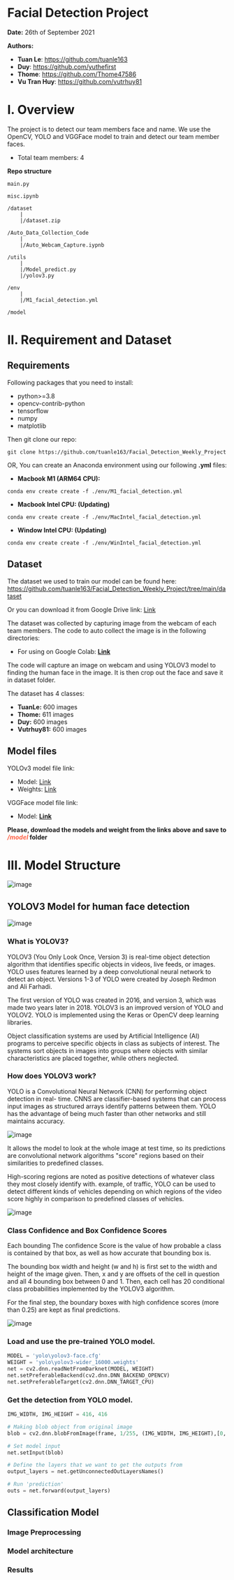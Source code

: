 # Facial Detection Project
__Date:__ 26th of September 2021

__Authors:__ 

 + __Tuan Le__: https://github.com/tuanle163
 + __Duy__: https://github.com/yuthefirst 
 + __Thome__: https://github.com/Thome47586 
 + __Vu Tran Huy__: https://github.com/vutrhuy81
 
# I. Overview
 The project is to detect our team members face and name. We use the OpenCV, YOLO and VGGFace model to train and detect our team member faces.
 + Total team members: 4

__Repo structure__
```
main.py

misc.ipynb

/dataset
    |
    |/dataset.zip

/Auto_Data_Collection_Code
    |
    |/Auto_Webcam_Capture.iypnb

/utils
    |
    |/Model_predict.py
    |/yolov3.py

/env
    |
    |/M1_facial_detection.yml

/model
```

# II. Requirement and Dataset

## __Requirements__
Following packages that you need to install:

+ python>=3.8
+ opencv-contrib-python
+ tensorflow
+ numpy
+ matplotlib

Then git clone our repo:

```terminal
git clone https://github.com/tuanle163/Facial_Detection_Weekly_Project
```

OR, You can create an Anaconda environment using our following __.yml__ files:

+ __Macbook M1 (ARM64 CPU):__ 

```terminal
conda env create create -f ./env/M1_facial_detection.yml
```

+ __Macbook Intel CPU: (Updating)__
```terminal
conda env create create -f ./env/MacIntel_facial_detection.yml
```
+ __Window Intel CPU: (Updating)__
```terminal
conda env create create -f ./env/WinIntel_facial_detection.yml
```

## __Dataset__

The dataset we used to train our model can be found here: https://github.com/tuanle163/Facial_Detection_Weekly_Project/tree/main/dataset

Or you can download it from Google Drive link: [Link](https://drive.google.com/file/d/1NYiarTKMgdsrWHXcRhmVblyPY3kJmuvj/view?usp=sharing)

The dataset was collected by capturing image from the webcam of each team members. The code to auto collect the image is in the following directories:

+ For using on Google Colab: [__Link__](https://github.com/tuanle163/Facial_Detection_Weekly_Project/tree/main/Auto_Data_Collection_Code)

The code will capture an image on webcam and using YOLOV3 model to finding the human face in the image. It is then crop out the face and save it in dataset folder. 

The dataset has 4 classes: 
+ __TuanLe:__ 600 images
+ __Thome:__ 611 images
+ __Duy:__ 600 images
+ __Vutrhuy81:__ 600 images

## __Model files__
YOLOv3 model file link:
+ Model: [Link](https://drive.google.com/file/d/1g9TarspT_H5wITwHYm5wLZLoofdsN3np/view?usp=sharing)
+ Weights: [Link](https://drive.google.com/file/d/1g9TarspT_H5wITwHYm5wLZLoofdsN3np/view?usp=sharing)

VGGFace model file link:
+ Model: [__Link__](https://drive.google.com/file/d/1fnPAz_Mu-_at2BidQE_GdDGsIGxFrwOq/view?usp=sharing)

__Please, download the models and weight from the links above and save to <span style="color:Tomato;">*/model*</span> folder__


# III. Model Structure
![image](https://user-images.githubusercontent.com/29221802/134808537-bd1df0a8-5ebc-4f36-ad0b-13a1a2ebd38f.png)

## __YOLOV3 Model for human face detection__
![image](https://user-images.githubusercontent.com/29221802/134807498-77eb1ed1-58ac-4cba-bdce-d1be91367c1f.png)

### __What is YOLOV3?__

YOLOV3 (You Only Look Once, Version 3) is real-time object detection algorithm that identifies specific objects in videos, live feeds, or images. YOLO uses features learned by a deep convolutional neural network to detect an object. Versions 1-3 of YOLO were created by Joseph Redmon and Ali Farhadi. 

The first version of YOLO was created in 2016, and version 3, which was made two years later in 2018. YOLOV3 is an improved version of YOLO and YOLOV2. YOLO is implemented using the Keras or OpenCV deep learning libraries.

Object classification systems are used by Artificial Intelligence (AI) programs to perceive specific objects in class as subjects of interest. The systems sort objects in images into groups where objects with similar characteristics are placed together, while others neglected.

### __How does YOLOV3 work?__

YOLO is a Convolutional Neural Network (CNN) for performing object detection in real- time. CNNS are classifier-based systems that can process input images as structured arrays identify patterns between them. YOLO has the advantage of being much faster than other networks and still maintains accuracy. 

![image](https://user-images.githubusercontent.com/29221802/134807996-41826598-3c62-4886-b960-2b7ffa5705fd.png)

It allows the model to look at the whole image at test time, so its predictions are convolutional network algorithms "score" regions based on their similarities to predefined classes. 

High-scoring regions are noted as positive detections of whatever class they most closely identify with. example, of traffic, YOLO can be used to detect different kinds of vehicles depending on which regions of the video score highly in comparison to predefined classes of vehicles.

![image](https://user-images.githubusercontent.com/29221802/134808079-1764c4e3-6a4d-478f-9202-2525cf05c076.png)

### __Class Confidence and Box Confidence Scores__
Each bounding The confidence Score is the value of how probable a class is contained by that box, as well as how accurate that bounding box is. 

The bounding box width and height (w and h) is first set to the width and height of the image given. Then, x and y are offsets of the cell in question and all 4 bounding box between 0 and 1. Then, each cell has 20 conditional class probabilities implemented by the YOLOV3 algorithm. 

For the final step, the boundary boxes with high confidence scores (more than 0.25) are kept as final predictions.

![image](https://user-images.githubusercontent.com/29221802/134808398-8d49488a-8334-4c67-afc8-7bce3e291996.png)

###  Load and use the pre-trained YOLO model. 

```python
MODEL = 'yolo\yolov3-face.cfg'
WEIGHT = 'yolo\yolov3-wider_16000.weights'
net = cv2.dnn.readNetFromDarknet(MODEL, WEIGHT)
net.setPreferableBackend(cv2.dnn.DNN_BACKEND_OPENCV)
net.setPreferableTarget(cv2.dnn.DNN_TARGET_CPU)
```

### Get the detection from YOLO model.
```python
IMG_WIDTH, IMG_HEIGHT = 416, 416

# Making blob object from original image
blob = cv2.dnn.blobFromImage(frame, 1/255, (IMG_WIDTH, IMG_HEIGHT),[0, 0, 0], 1, crop=False)

# Set model input
net.setInput(blob)

# Define the layers that we want to get the outputs from
output_layers = net.getUnconnectedOutLayersNames()

# Run 'prediction'
outs = net.forward(output_layers)
```

## __Classification Model__
### __Image Preprocessing__

### __Model architecture__

### __Results__
